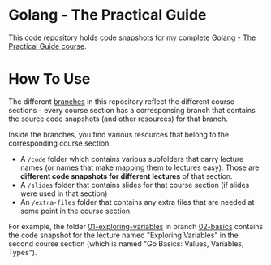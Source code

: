 # Golang - The Practical Guide

This code repository holds code snapshots for my complete [Golang - The Practical Guide course](https://acad.link/golang).

# How To Use

The different [branches](https://github.com/mschwarzmueller/golang-course-code/branches) in this repository reflect the different course sections - every course section has a corresponsing branch that contains the source code snapshots (and other resources) for that branch.

Inside the branches, you find various resources that belong to the corresponding course section:

- A `/code` folder which contains various subfolders that carry lecture names (or names that make mapping them to lectures easy): Those are **different code snapshots for different lectures** of that section.
- A `/slides` folder that contains slides for that course section (if slides were used in that section)
- An `/extra-files` folder that contains any extra files that are needed at some point in the course section

For example, the folder [01-exploring-variables](https://github.com/mschwarzmueller/golang-course-code/tree/02-basics/code/01-exploring-variables) in branch [02-basics](https://github.com/mschwarzmueller/golang-course-code/tree/02-basics) contains the code snapshot for the lecture named "Exploring Variables" in the second course section (which is named "Go Basics: Values, Variables, Types").

